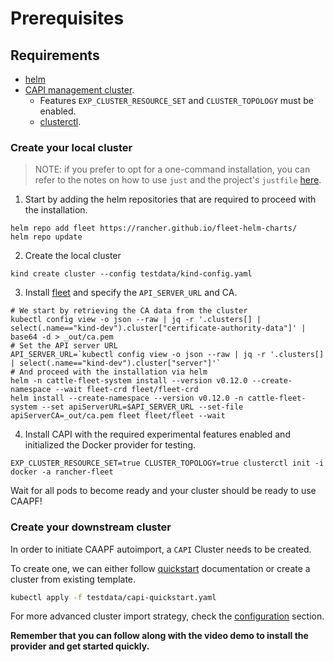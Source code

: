 # Prerequisites

## Requirements

- [helm](https://helm.sh/)
- [CAPI management cluster](https://cluster-api.sigs.k8s.io/).
    - Features `EXP_CLUSTER_RESOURCE_SET` and `CLUSTER_TOPOLOGY` must be enabled.
    - [clusterctl](https://cluster-api.sigs.k8s.io/user/quick-start.html?highlight=clusterctl#install-clusterctl).

### Create your local cluster

> NOTE: if you prefer to opt for a one-command installation, you can refer to the notes on how to use `just` and the project's `justfile` [here](../05_developers/02_development.md#create-a-local-development-environment).

1. Start by adding the helm repositories that are required to proceed with the installation.
```
helm repo add fleet https://rancher.github.io/fleet-helm-charts/
helm repo update
```
2. Create the local cluster
```
kind create cluster --config testdata/kind-config.yaml
```
3. Install [fleet](https://github.com/rancher/fleet) and specify the `API_SERVER_URL` and CA.
```
# We start by retrieving the CA data from the cluster
kubectl config view -o json --raw | jq -r '.clusters[] | select(.name=="kind-dev").cluster["certificate-authority-data"]' | base64 -d > _out/ca.pem
# Set the API server URL
API_SERVER_URL=`kubectl config view -o json --raw | jq -r '.clusters[] | select(.name=="kind-dev").cluster["server"]'`
# And proceed with the installation via helm
helm -n cattle-fleet-system install --version v0.12.0 --create-namespace --wait fleet-crd fleet/fleet-crd
helm install --create-namespace --version v0.12.0 -n cattle-fleet-system --set apiServerURL=$API_SERVER_URL --set-file apiServerCA=_out/ca.pem fleet fleet/fleet --wait
```
4. Install CAPI with the required experimental features enabled and initialized the Docker provider for testing.
```
EXP_CLUSTER_RESOURCE_SET=true CLUSTER_TOPOLOGY=true clusterctl init -i docker -a rancher-fleet
```

Wait for all pods to become ready and your cluster should be ready to use CAAPF!

### Create your downstream cluster

In order to initiate CAAPF autoimport, a `CAPI` Cluster needs to be created.

To create one, we can either follow [quickstart](https://cluster-api.sigs.k8s.io/user/quick-start#initialization-for-common-providers) documentation or create a cluster from existing template.

```bash
kubectl apply -f testdata/capi-quickstart.yaml
```

For more advanced cluster import strategy, check the [configuration](../02_getting_started/02_configuration.md) section.

**Remember that you can follow along with the video demo to install the provider and get started quickly.**

<script src="https://asciinema.org/a/659626.js" id="asciicast-659626" async="true"></script>
